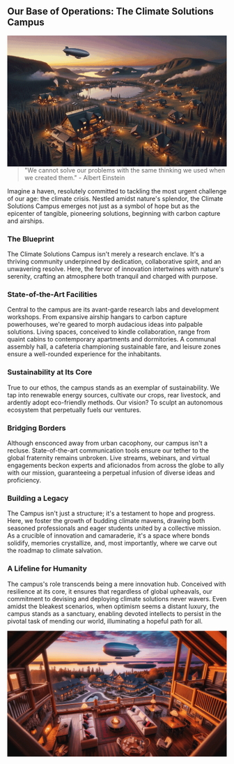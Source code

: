 ## Our Base of Operations: The Climate Solutions Campus
<img align="right" src="/Campus/Images/Collections/campus_1.gif" height="300">
<br clear="left"/>

> "We cannot solve our problems with the same thinking we used when we created them." - Albert Einstein

Imagine a haven, resolutely committed to tackling the most urgent challenge of our age: the climate crisis. Nestled amidst nature's splendor, the Climate Solutions Campus emerges not just as a symbol of hope but as the epicenter of tangible, pioneering solutions, beginning with carbon capture and airships.

### The Blueprint

The Climate Solutions Campus isn't merely a research enclave. It's a thriving community underpinned by dedication, collaborative spirit, and an unwavering resolve. Here, the fervor of innovation intertwines with nature's serenity, crafting an atmosphere both tranquil and charged with purpose.

### State-of-the-Art Facilities

Central to the campus are its avant-garde research labs and development workshops. From expansive airship hangars to carbon capture powerhouses, we're geared to morph audacious ideas into palpable solutions. Living spaces, conceived to kindle collaboration, range from quaint cabins to contemporary apartments and dormitories. A communal assembly hall, a cafeteria championing sustainable fare, and leisure zones ensure a well-rounded experience for the inhabitants.

### Sustainability at Its Core

True to our ethos, the campus stands as an exemplar of sustainability. We tap into renewable energy sources, cultivate our crops, rear livestock, and ardently adopt eco-friendly methods. Our vision? To sculpt an autonomous ecosystem that perpetually fuels our ventures.

### Bridging Borders

Although ensconced away from urban cacophony, our campus isn't a recluse. State-of-the-art communication tools ensure our tether to the global fraternity remains unbroken. Live streams, webinars, and virtual engagements beckon experts and aficionados from across the globe to ally with our mission, guaranteeing a perpetual infusion of diverse ideas and proficiency.

### Building a Legacy

The Campus isn't just a structure; it's a testament to hope and progress. Here, we foster the growth of budding climate mavens, drawing both seasoned professionals and eager students united by a collective mission. As a crucible of innovation and camaraderie, it's a space where bonds solidify, memories crystallize, and, most importantly, where we carve out the roadmap to climate salvation.

### A Lifeline for Humanity


The campus's role transcends being a mere innovation hub. Conceived with resilience at its core, it ensures that regardless of global upheavals, our commitment to devising and deploying climate solutions never wavers. Even amidst the bleakest scenarios, when optimism seems a distant luxury, the campus stands as a sanctuary, enabling devoted intellects to persist in the pivotal task of mending our world, illuminating a hopeful path for all.

<img src="/Campus/Images/Collections/inside_1.gif">
